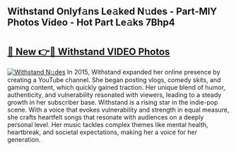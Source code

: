## Withstand Onlyf𝚊ns Le𝚊ked N𝚞des - Part-MlY Photos Video - Hot Part Le𝚊ks 7Bhp4

# <h2><a href="http://ab11085.deff.icu/?id=Withstand">🔗 New 👉🔴 Withstand VIDEO Photos</a></h2>

[![Withstand N𝚞des](https://i.imgur.com/rIISA9y.gif)](http://ab11085.deff.icu/?id=Withstand)
In 2015, Withstand expanded her online presence by creating a YouTube channel. She began posting vlogs, comedy skits, and gaming content, which quickly gained traction. Her unique blend of humor, authenticity, and vulnerability resonated with viewers, leading to a steady growth in her subscriber base. Withstand is a rising star in the indie-pop scene. With a voice that evokes vulnerability and strength in equal measure, she crafts heartfelt songs that resonate with audiences on a deeply personal level. Her music tackles complex themes like mental health, heartbreak, and societal expectations, making her a voice for her generation.
